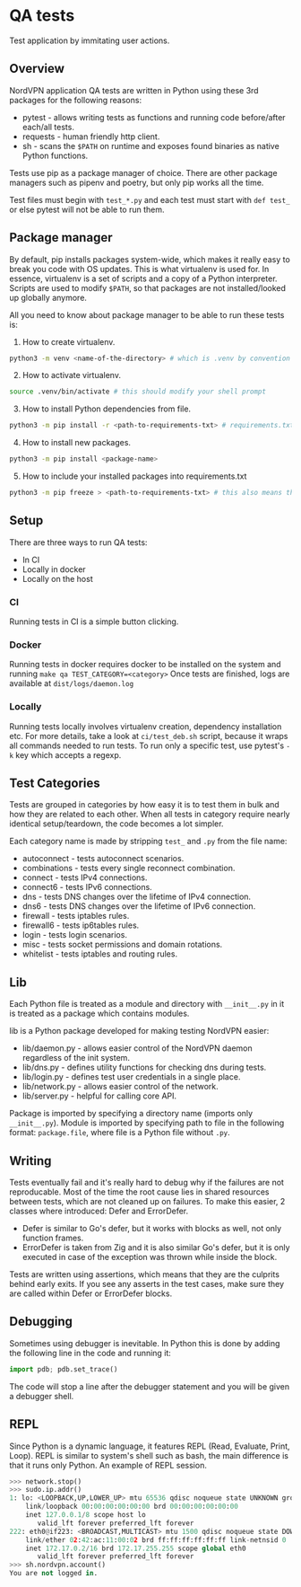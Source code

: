 # QA tests
Test application by immitating user actions.

## Overview
NordVPN application QA tests are written in Python using these 3rd packages for the following reasons:
* pytest - allows writing tests as functions and running code before/after each/all tests.
* requests - human friendly http client.
* sh - scans the `$PATH` on runtime and exposes found binaries as native Python functions.

Tests use pip as a package manager of choice. There are other package managers such as pipenv and poetry,
but only pip works all the time.

Test files must begin with `test_*.py` and each test must start with `def test_` or else pytest will not be able to run them.

## Package manager
By default, pip installs packages system-wide, which makes it really easy to break you code with OS updates.
This is what virtualenv is used for. In essence, virtualenv is a set of scripts and a copy of a Python interpreter.
Scripts are used to modify `$PATH`, so that packages are not installed/looked up globally anymore.

All you need to know about package manager to be able to run these tests is:
1. How to create virtualenv. 
```bash
python3 -m venv <name-of-the-directory> # which is .venv by convention and is already included in .gitignore
```
2. How to activate virtualenv.
```bash
source .venv/bin/activate # this should modify your shell prompt
```
3. How to install Python dependencies from file.
```bash
python3 -m pip install -r <path-to-requirements-txt> # requirements.txt is found in `ci/docker/requirements.txt`
```
4. How to install new packages.
```bash
python3 -m pip install <package-name>
```
5. How to include your installed packages into requirements.txt
```bash
python3 -m pip freeze > <path-to-requirements-txt> # this also means that you will have to build and push a new qa docker image
```

## Setup
There are three ways to run QA tests:
* In CI
* Locally in docker
* Locally on the host

### CI
Running tests in CI is a simple button clicking.

### Docker
Running tests in docker requires docker to be installed on the system and running `make qa TEST_CATEGORY=<category>`
Once tests are finished, logs are available at `dist/logs/daemon.log`

### Locally
Running tests locally involves virtualenv creation, dependency installation etc.
For more details, take a look at `ci/test_deb.sh` script, because it wraps all commands needed to run tests.
To run only a specific test, use pytest's `-k` key which accepts a regexp.

## Test Categories
Tests are grouped in categories by how easy it is to test them in bulk and how they are related to each other.
When all tests in category require nearly identical setup/teardown, the code becomes a lot simpler.

Each category name is made by stripping `test_` and `.py` from the file name:
* autoconnect - tests autoconnect scenarios.
* combinations - tests every single reconnect combination.
* connect - tests IPv4 connections.
* connect6 - tests IPv6 connections.
* dns - tests DNS changes over the lifetime of IPv4 connection.
* dns6 - tests DNS changes over the lifetime of IPv6 connection.
* firewall - tests iptables rules.
* firewall6 - tests ip6tables rules.
* login - tests login scenarios.
* misc - tests socket permissions and domain rotations.
* whitelist - tests iptables and routing rules.

## Lib
Each Python file is treated as a module and directory with `__init__.py` in it is treated as a package
which contains modules.

lib is a Python package developed for making testing NordVPN easier:
* lib/daemon.py - allows easier control of the NordVPN daemon regardless of the init system.
* lib/dns.py - defines utility functions for checking dns during tests.
* lib/login.py - defines test user credentials in a single place.
* lib/network.py - allows easier control of the network.
* lib/server.py - helpful for calling core API.

Package is imported by specifying a directory name (imports only `__init__.py`).
Module is imported by specifying path to file in the following format: `package.file`, where file
is a Python file without `.py`.

## Writing
Tests eventually fail and it's really hard to debug why if the failures are not reproducable.
Most of the time the root cause lies in shared resources between tests, which are not cleaned
up on failures. To make this easier, 2 classes where introduced: Defer and ErrorDefer.
- Defer is similar to Go's defer, but it works with blocks as well, not only function frames.
- ErrorDefer is taken from Zig and it is also similar Go's defer, but it is only executed in
case of the exception was thrown while inside the block.

Tests are written using assertions, which means that they are the culprits behind early exits.
If you see any asserts in the test cases, make sure they are called within Defer or ErrorDefer
blocks.

## Debugging
Sometimes using debugger is inevitable. In Python this is done by adding the following line in the code and running it:
```python
import pdb; pdb.set_trace()
```
The code will stop a line after the debugger statement and you will be given a debugger shell.

## REPL
Since Python is a dynamic language, it features REPL (Read, Evaluate, Print, Loop). REPL is similar to
system's shell such as bash, the main difference is that it runs only Python.
An example of REPL session.
```python
>>> network.stop()
>>> sudo.ip.addr()
1: lo: <LOOPBACK,UP,LOWER_UP> mtu 65536 qdisc noqueue state UNKNOWN group default qlen 1000
    link/loopback 00:00:00:00:00:00 brd 00:00:00:00:00:00
    inet 127.0.0.1/8 scope host lo
       valid_lft forever preferred_lft forever
222: eth0@if223: <BROADCAST,MULTICAST> mtu 1500 qdisc noqueue state DOWN group default 
    link/ether 02:42:ac:11:00:02 brd ff:ff:ff:ff:ff:ff link-netnsid 0
    inet 172.17.0.2/16 brd 172.17.255.255 scope global eth0
       valid_lft forever preferred_lft forever
>>> sh.nordvpn.account()
You are not logged in.
```
